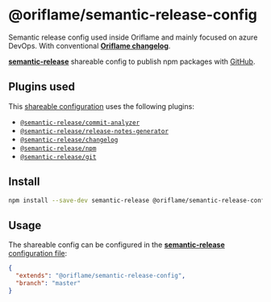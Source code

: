 # @oriflame/semantic-release-config

Semantic release config used inside Oriflame and mainly focused on azure DevOps.
With conventional [**Oriflame changelog**](../conventional-changelog).

[**semantic-release**](https://github.com/semantic-release/semantic-release) shareable config to publish npm packages with [GitHub](https://github.com).

## Plugins used

This [shareable configuration](https://github.com/jedmao/semantic-release-npm-github-config/blob/master/.releaserc.json) uses the following plugins:

- [`@semantic-release/commit-analyzer`](https://github.com/semantic-release/commit-analyzer)
- [`@semantic-release/release-notes-generator`](https://github.com/semantic-release/release-notes-generator)
- [`@semantic-release/changelog`](https://github.com/semantic-release/changelog)
- [`@semantic-release/npm`](https://github.com/semantic-release/npm)
- [`@semantic-release/git`](https://github.com/semantic-release/git)

## Install

```bash
npm install --save-dev semantic-release @oriflame/semantic-release-config
```

## Usage

The shareable config can be configured in the [**semantic-release** configuration file](https://github.com/semantic-release/semantic-release/blob/master/docs/usage/configuration.md#configuration):

```json
{
  "extends": "@oriflame/semantic-release-config",
  "branch": "master"
}
```

